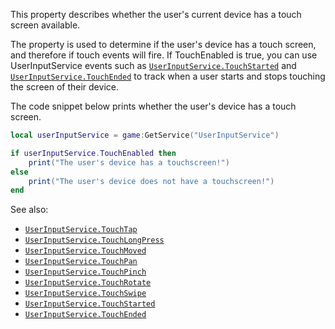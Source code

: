 This property describes whether the user's current device has a touch
screen available.

The property is used to determine if the user's device has a touch screen,
and therefore if touch events will fire. If TouchEnabled is true, you can
use UserInputService events such as [`UserInputService.TouchStarted`](https://create.roblox.com/docs/reference/engine/classes/UserInputService#TouchStarted)
and [`UserInputService.TouchEnded`](https://create.roblox.com/docs/reference/engine/classes/UserInputService#TouchEnded) to track when a user starts and
stops touching the screen of their device.

The code snippet below prints whether the user's device has a touch
screen.
```lua
local userInputService = game:GetService("UserInputService")

if userInputService.TouchEnabled then
	print("The user's device has a touchscreen!")
else
	print("The user's device does not have a touchscreen!")
end
```

See also:

- [`UserInputService.TouchTap`](https://create.roblox.com/docs/reference/engine/classes/UserInputService#TouchTap)
- [`UserInputService.TouchLongPress`](https://create.roblox.com/docs/reference/engine/classes/UserInputService#TouchLongPress)
- [`UserInputService.TouchMoved`](https://create.roblox.com/docs/reference/engine/classes/UserInputService#TouchMoved)
- [`UserInputService.TouchPan`](https://create.roblox.com/docs/reference/engine/classes/UserInputService#TouchPan)
- [`UserInputService.TouchPinch`](https://create.roblox.com/docs/reference/engine/classes/UserInputService#TouchPinch)
- [`UserInputService.TouchRotate`](https://create.roblox.com/docs/reference/engine/classes/UserInputService#TouchRotate)
- [`UserInputService.TouchSwipe`](https://create.roblox.com/docs/reference/engine/classes/UserInputService#TouchSwipe)
- [`UserInputService.TouchStarted`](https://create.roblox.com/docs/reference/engine/classes/UserInputService#TouchStarted)
- [`UserInputService.TouchEnded`](https://create.roblox.com/docs/reference/engine/classes/UserInputService#TouchEnded)